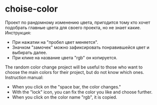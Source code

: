 # choise-color

Проект по рандомному изменению цвета, пригодится тому кто хочет подобрать главные цвета для своего проекта, но не знает какие.
Инструкция:
- При нажатии на "пробел цвет меняется".
- Значком "замочек" можно зафиксировать понравившейся цвет и выбирать далее.
- При клике на название цвета "rgb" он копируется.



The random color change project will be useful to those who want to choose the main colors for their project, but do not know which ones.
Instruction manual:
- When you click on the "space bar, the color changes."
- With the "lock" icon, you can fix the color you like and choose further.
- When you click on the color name "rgb", it is copied.
